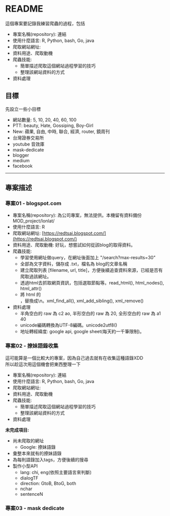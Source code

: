 # README

這個專案要記錄我練習爬蟲的過程，包括  

- 專案名稱(repository): 連結
- 使用什麼語言: R, Python, bash, Go, java
- 爬取網站網址: 
- 資料用途、爬取動機
- 爬蟲技能:
  - 簡單描述爬取這個網站過程學習的技巧
  - 整理該網站資料的方式
- 資料處理

## 目標

先設立一些小目標

- 網站數量: 5, 10, 20, 40, 60, 100
- PTT: beauty, Hate, Gossiping, Boy-Girl
- New: 蘋果, 自由, 中時, 聯合, 經濟, router, 鏡周刊
- 台灣證券交易所
- youtube 音效庫
- mask-dedicate
- blogger
- medium
- facebook

---

## 專案描述

### 專案01 - blogspot.com

- 專案名稱(repository): 為公司專案，無法提供。本機留有資料備份 MOD_project/lonlat/
- 使用什麼語言: R
- 爬取網站網址: [https://redtsai.blogspot.com/](https://redtsai.blogspot.com/)
- 資料用途、爬取動機: 好玩，想嘗試如何從該blog的取得資料。
- 爬蟲技能:
  - 學習使用網址做query，在網址後面加上 "/search?max-results=30"
  - 全部為文字資料，儲存成 .txt，檔名為 blog的文章名稱
  - 建立爬取列表 [filename, url, title]，方便後續追查資料來源，已經是否有爬取過該網址。
  - 透過html去抓取網頁資訊，包括選取節點等。read_html(), html_nodes(), html_attr()
  - 將 html 的<br> ，替換成\n。xml_find_all(), xml_add_sibling(), xml_remove()
- 資料處理
  - 半角空白的 raw 為 c2 ao, 半形空白的 raw 為 20, 全形空白的 raw 為 a1 40
  - unicode編碼轉換為UTF-8編碼。unicode2utf8()
  - 地址轉經緯度: google api, google sheet(每天約一千筆限制)。

### 專案02 - 撩妹語錄收集

這可能算是一個比較大的專案，因為自己過去就有在收集這種語錄XDD  
所以趁這次用這個機會把東西整理一下

- 專案名稱(repository): 連結
- 使用什麼語言: R, Python, bash, Go, java
- 爬取網站網址:
- 資料用途、爬取動機
- 爬蟲技能:
  - 簡單描述爬取這個網站過程學習的技巧
  - 整理該網站資料的方式
- 資料處理

**未完成項目:**

- 尚未爬取的網址
  - Google: 撩妹語錄
- 彙整本來就有的撩妹語錄
- 為每則語錄加入tags，方便後續的搜尋
- 製作小型API
  - lang: chi, eng(依照主要語言來判斷)
  - dialogTF
  - direction: GtoB, BtoG, both
  - nchar
  - sentenceN

### 專案03 - mask dedicate


